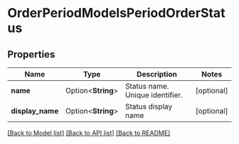 # OrderPeriodModelsPeriodOrderStatus

## Properties

Name | Type | Description | Notes
------------ | ------------- | ------------- | -------------
**name** | Option<**String**> | Status name. Unique identifier. | [optional]
**display_name** | Option<**String**> | Status display name | [optional]

[[Back to Model list]](../README.md#documentation-for-models) [[Back to API list]](../README.md#documentation-for-api-endpoints) [[Back to README]](../README.md)


